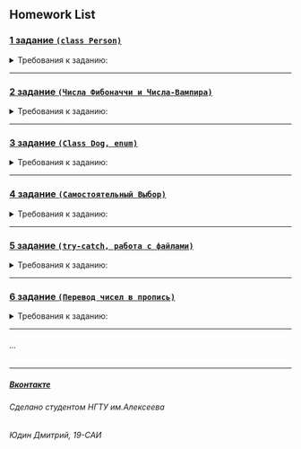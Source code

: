 ## Homework List

### [1 задание `(class Person)`](https://github.com/europeec/java-rep/blob/master/homework/src/First.java)
<details>
  <summary>Требования к заданию:</summary>
  
     1. Создать класс Person с свойствами: Имя, Возраст, Модель телефона, Номер телефона 
     2. Создать конструктор для дефолтных параметров
     3. Создать метод вывода информации
     4. Создать 2 экземпляра класса
     5. Вывести их данные на экран
     6. Создать метод изменения модели телефона и/или номера телефона
     7. Добавить проверку корректности ввода номера телефона
     8*. Создать метод сравнения экземпляров
     9*. Создать экземпляры из консоли ( больше 2х )
     10*. Показывать доступные экзепляры ( их количество )
    
</details>

____

### [2 задание `(Числа Фибоначчи и Числа-Вампира)`](https://github.com/europeec/java-rep/blob/master/homework/src/Second.java)
<details>
  <summary>Требования к заданию:</summary>
  
     1. Напишите функцию, которая будет возвращать последовательность Фибоначчи 
     (кол-во элементов в которой ровно числу аргумента)
     2. Найти 4х значные числа - вампира
    
</details>

____


### [3 задание `(Class Dog, enum)`](https://github.com/europeec/java-rep/blob/master/homework/src/Third.java)
<details>
  <summary>Требования к заданию:</summary>
  
     1. Создайте класс Dog с перегруженным методом bark().
     2. Создайте перечисление с назаваниями шести типов бумажных денег. 
        Создайте Switch по всем типам денег с выводом расширенной информации
        о них. Дайте пользователю выбрать валюту, для которой он хочет получить 
        информацию.
     
    
</details>

____


### [4 задание `(Самостоятельный Выбор)`](https://github.com/europeec/java-rep/blob/master/homework/src/Fourth.java)
<details>
  <summary>Требования к заданию:</summary>
  
     1. Самостоятельно напишите код, по пройденному материалу.
     2. Обязательно включает в себя 2 класса.
    
</details>

____


### [5 задание `(try-catch, работа с файлами)`](https://github.com/europeec/java-rep/blob/master/homework/src/Fiveth.java)
<details>
  <summary>Требования к заданию:</summary>
  
     1. На вход принимает 2 числа. Обработать try-catch исключения.
     2. Написать программу, которая создает файл, 
     записывает туда 200 рандомных значений (только 1 раз!),
     и выводящая значение по введенному индексу полученного от пользователя. 
     *Хранить в виде: 19: 21
     3*.На входе имеем 2 файла с пользовательскими датами. 
     Задача поменять местами данные из одного файла в другой. 
     Все символы должны идти в обратном порядке.
    
</details>

____

### [6 задание `(Перевод чисел в пропись)`](https://github.com/europeec/java-rep/blob/master/homework/src/Sixth.java)
<details>
  <summary>Требования к заданию:</summary>
  
     Написать программу, которая принимает на вход число в виде строки* и 
     выводит расшифровку этого числа словами.
     Пример: 256 - two hundread fifty six
     Диапазон чисел: unsigned long 
    
</details>

____
###### ...
____

##### [Вконтакте](https://vk.com/urtomorrow) 
###### Сделано студентом НГТУ им.Алексеева
###### Юдин Дмитрий, 19-САИ

